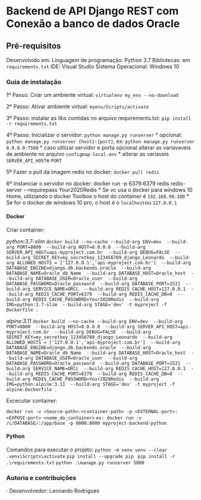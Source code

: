 # Backend de API Django REST com Conexão a banco de dados Oracle


## Pré-requisitos

Desenvolvido em: 
Linguagem de programação: Python 3.7
Bibliotecas: em `requirements.txt`
IDE: Visual Studio
Sistema Operacional: Windows 10

### Guia de instalação

1º Passo: Criar um ambiente virtual: `virtualenv my_env --no-download`

2º Passo: Ativar ambiente virtual: `myenv/Scripts/activate`

3º Passo: instalar as libs contidas no arquivo requirements.txt: `pip install -r requirements.txt`

4º Passo: Inicializar o servidor: `python manage.py runserver`
    * opcional: `python manage.py runserver {host}:{port}`, ex: `python manage.py runserver 0.0.0.0:7500`
    * caso utilizar servidor e porta opcional alterar as variavaveis de ambiente no arquivo `configmap-local.env`
    * alterar as variaveis `SERVER_API_HOST`e `PORT`
  
5º Fazer o pull da imagem redis no docker: `docker pull redis`

6º Instanciar o servidor no docker: docker run -p 6379:6379 redis redis-server --requirepass Your2020Redis
    * Se vc usa o docker para windows 10 Home, utilziando o docker Toolbox o host do container é `192.168.99.100`
    * Se for o docker de windows 10 pro, o host é o `localhost`ou `127.0.0.1`

#### Docker

Criar container:

*python:3.7-slim*
`docker build --no-cache --build-arg ENV=dev  --build-arg PORT=8000  --build-arg HOST=0.0.0.0  --build-arg SERVER_API_HOST=api-myproject.com.br  --build-arg DEBUG=FALSE  --build-arg SECRET_KEY=my_secretkey_123456789_django_Leonardo  --build-arg ALLOWED_HOSTS = ['127.0.0.1','api-myproject.com.br']  --build-arg DATABASE_ENGINE=django.db.backends.oracle  --build-arg DATABASE_NAME=Oracle_db_Name  --build-arg DATABASE_HOST=Oracle_host  --build-arg DATABASE_USER=Oracle_user  --build-arg DATABASE_PASSWORD=Oracle_password  --build-arg DATABASE_PORT=1521  --build-arg SERVICE_NAME=ORCL  --build-arg REDIS_CACHE_HOST=127.0.0.1  --build-arg REDIS_CACHE_PORT=6379  --build-arg REDIS_CACHE_DB=0  --build-arg REDIS_CACHE_PASSWORD=Your2020Redis  --build-arg IMG=python:3.7-slim  --build-arg STAGE='dev' -t myproject -f Dockerfile .`

*alpine:3.11*
`docker build --no-cache --build-arg ENV=dev  --build-arg PORT=8000  --build-arg HOST=0.0.0.0  --build-arg SERVER_API_HOST=api-myproject.com.br  --build-arg DEBUG=FALSE  --build-arg SECRET_KEY=my_secretkey_123456789_django_Leonardo  --build-arg ALLOWED_HOSTS = ['127.0.0.1','api-myproject.com.br']  --build-arg DATABASE_ENGINE=django.db.backends.oracle  --build-arg DATABASE_NAME=Oracle_db_Name  --build-arg DATABASE_HOST=Oracle_host  --build-arg DATABASE_USER=Oracle_user  --build-arg DATABASE_PASSWORD=Oracle_password  --build-arg DATABASE_PORT=1521  --build-arg SERVICE_NAME=ORCL  --build-arg REDIS_CACHE_HOST=127.0.0.1  --build-arg REDIS_CACHE_PORT=6379  --build-arg REDIS_CACHE_DB=0  --build-arg REDIS_CACHE_PASSWORD=Your2020Redis  --build-arg IMG=python:alpine:3.11  --build-arg STAGE='dev' -t myproject -f alpine.Dockerfile .`

Excecutar container:

`docker run -v <Source-path>:<container-path> -p <EXTERNAL-port>:<EXPOSE-port> <nome_do_container>`
`ex: docker run -v /c/DATABASE/:/app/base -p 8000:8000 myproject-backend-python  `

#### Python

Comandos para executar o projeto:
`python -m venv venv --clear`
`.venv\Scripts\activate`
`pip install --upgrade pip`
` pip install -r .\requirements.txt`
`python .\manage.py runserver 5000`

### Autoria e contribuições

· Desenvolvedor: Leonardo Rodrigues




